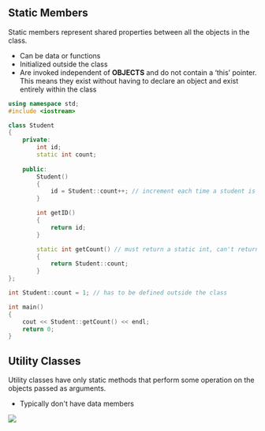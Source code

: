 ## Static Members

Static members represent shared properties between all the objects in the class.  
- Can be data or functions
- Initialized outside the class
- Are invoked independent of **OBJECTS** and do not contain a ‘this’ pointer. This means they exist without having to declare an object and exist entirely within the class

```c++
using namespace std;
#include <iostream>

class Student
{
    private:
        int id;
        static int count;
       
    public:
        Student()
        {
            id = Student::count++; // increment each time a student is created because count is static
        }

        int getID()
        {
            return id;
        }

        static int getCount() // must return a static int, can't return a regular int, ie id
        {
            return Student::count;
        }
};

int Student::count = 1; // has to be defined outside the class

int main()
{
    cout << Student::getCount() << endl;
    return 0;
}
```

## Utility Classes

Utility classes have only static methods that perform some operation on the objects passed as arguments.  
- Typically don't have data members

![](https://lh4.googleusercontent.com/ma4nlq_0iNs4NCdnyS6NqH6lMr9fZENBxFSRuqtPwIHNL9-_X45v8sdFrlGqBs4gokbhOMWzDbNSNJKSpL8IbvxY01coPm1rDoWOlWLBQcwdgNm93SwYwL_dvj83QeA_Wd-UJJf9dMZLKi4euBa2ZH0)